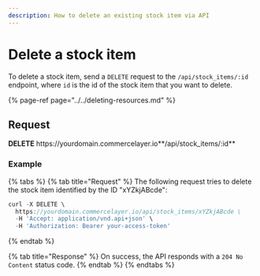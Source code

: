 ```yaml
---
description: How to delete an existing stock item via API
---
```


# Delete a stock item

To delete a stock item, send a `DELETE` request to the `/api/stock_items/:id` endpoint, where `id` is the id of the stock item that you want to delete.

{% page-ref page="../../deleting-resources.md" %}

## Request

**DELETE** https://<i></i>yourdomain.commercelayer.io**/api/stock_items/:id**

### Example

{% tabs %}
{% tab title="Request" %}
The following request tries to delete the stock item identified by the ID "xYZkjABcde":

```javascript
curl -X DELETE \
  https://yourdomain.commercelayer.io/api/stock_items/xYZkjABcde \
  -H 'Accept: application/vnd.api+json' \
  -H 'Authorization: Bearer your-access-token'
```
{% endtab %}

{% tab title="Response" %}
On success, the API responds with a `204 No Content` status code.
{% endtab %}
{% endtabs %}

